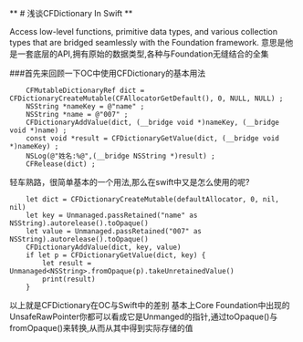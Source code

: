 ** # 浅谈CFDictionary In Swift **

Access low-level functions, primitive data types, and various collection types that are bridged seamlessly with the Foundation framework.
意思是他是一套底层的API,拥有原始的数据类型,各种与Foundation无缝结合的全集

###首先来回顾一下OC中使用CFDictionary的基本用法
```
    CFMutableDictionaryRef dict = CFDictionaryCreateMutable(CFAllocatorGetDefault(), 0, NULL, NULL) ;
    NSString *nameKey = @"name" ;
    NSString *name = @"007" ;
    CFDictionaryAddValue(dict, (__bridge void *)nameKey, (__bridge void *)name) ;
    const void *result = CFDictionaryGetValue(dict, (__bridge void *)nameKey) ;
    NSLog(@"姓名:%@",(__bridge NSString *)result) ;
    CFRelease(dict) ;
```
轻车熟路，很简单基本的一个用法,那么在swift中又是怎么使用的呢?

```
    let dict = CFDictionaryCreateMutable(defaultAllocator, 0, nil, nil)
    let key = Unmanaged.passRetained("name" as NSString).autorelease().toOpaque()
    let value = Unmanaged.passRetained("007" as NSString).autorelease().toOpaque()
    CFDictionaryAddValue(dict, key, value)
    if let p = CFDictionaryGetValue(dict, key) {
        let result = Unmanaged<NSString>.fromOpaque(p).takeUnretainedValue()
        print(result)
    }
```

以上就是CFDictionary在OC与Swift中的差别
基本上Core Foundation中出现的UnsafeRawPointer你都可以看成它是Unmanged<T>的指针,通过toOpaque()与fromOpaque()来转换,从而从其中得到实际存储的值




